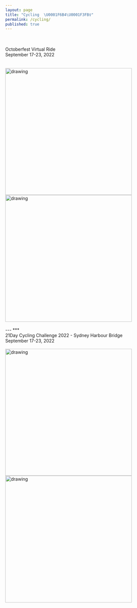 ```yaml
---
layout: page
title: "Cycling  \U0001F6B4\U0001F3FB‍♀️"
permalink: /cycling/
published: true
---
```

<br>
<br>
Octoberfest Virtual Ride
<br>
September 17-23, 2022 
<br>
<br>
<br>
<img src="https://drive.google.com/uc?export=view&id=1JWDL4jaYIrTuIsWY7Ykp5q1agRv4LKC5" alt="drawing" width="400"/>
<br>
<img src="https://drive.google.com/uc?export=view&id=1rJOXj09xEIPHVUBXqYvVmqT9i0zlA9qU" alt="drawing" width="400"/>
<br>
<br>
---
***
<br>
21Day Cycling Challenge 2022 - Sydney Harbour Bridge
<br>
September 17-23, 2022 
<br>
<br>
<img src="https://drive.google.com/uc?export=view&id=1lK6QEpqsTgynaIYPFRKy0ICkVlgwb-cM" alt="drawing" width="400"/>
<br>
<img src="https://drive.google.com/uc?export=view&id=1ZKfbbsjaJIygKNz-o2-BWk3_0GH5h7AV" alt="drawing" width="400"/>
